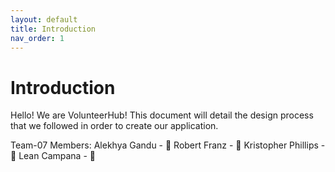 ```yaml
---
layout: default
title: Introduction
nav_order: 1
---
```


# Introduction

Hello! We are VolunteerHub! This document will detail the design process that we followed in order to create our application. 

Team-07 Members: 
Alekhya Gandu - 🍣
Robert Franz - 🤑
Kristopher Phillips - 🐣
Lean Campana - 🦄 


